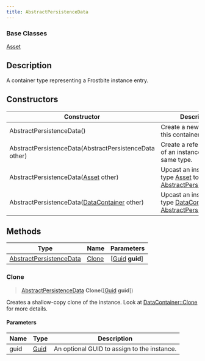 ```yaml
---
title: AbstractPersistenceData
---
```

### Base Classes

[Asset](Asset)

## Description

A container type representing a Frostbite instance entry.

## Constructors

| Constructor                                                                        | Description                                                                                                                           |
| ---------------------------------------------------------------------------------- | ------------------------------------------------------------------------------------------------------------------------------------- |
| AbstractPersistenceData()                                                          | Create a new instance of this container type.                                                                                         |
| AbstractPersistenceData(AbstractPersistenceData other)                             | Create a reference copy of an instance of the same type.                                                                              |
| AbstractPersistenceData([Asset](Asset) other)                                      | Upcast an instance of type [Asset](Asset) to [AbstractPersistenceData](AbstractPersistenceData).                                      |
| AbstractPersistenceData([DataContainer](/vext/ref/shared/class/datacontainer) other) | Upcast an instance of type [DataContainer](/vext/ref/shared/class/datacontainer) to [AbstractPersistenceData](AbstractPersistenceData). |

## Methods

| Type                                               | Name            | Parameters                                     |
| -------------------------------------------------- | --------------- | ---------------------------------------------- |
| [AbstractPersistenceData](AbstractPersistenceData) | [Clone](#clone) | \[[Guid](/vext/ref/shared/class/guid) **guid**\] |

### Clone

> [AbstractPersistenceData](AbstractPersistenceData) **Clone**(\[[Guid](/vext/ref/shared/class/guid) **guid**\])

Creates a shallow-copy clone of the instance. Look at [DataContainer::Clone](/vext/ref/shared/class/datacontainer#clone) for more details.

#### Parameters

| Name | Type         | Description                                 |
| ---- | ------------ | ------------------------------------------- |
| guid | [Guid](Guid) | An optional GUID to assign to the instance. |
